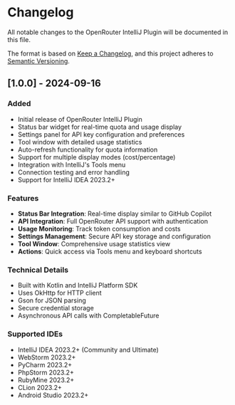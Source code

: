 # Changelog

All notable changes to the OpenRouter IntelliJ Plugin will be documented in this file.

The format is based on [Keep a Changelog](https://keepachangelog.com/en/1.0.0/),
and this project adheres to [Semantic Versioning](https://semver.org/spec/v2.0.0.html).

## [1.0.0] - 2024-09-16

### Added
- Initial release of OpenRouter IntelliJ Plugin
- Status bar widget for real-time quota and usage display
- Settings panel for API key configuration and preferences
- Tool window with detailed usage statistics
- Auto-refresh functionality for quota information
- Support for multiple display modes (cost/percentage)
- Integration with IntelliJ's Tools menu
- Connection testing and error handling
- Support for IntelliJ IDEA 2023.2+

### Features
- **Status Bar Integration**: Real-time display similar to GitHub Copilot
- **API Integration**: Full OpenRouter API support with authentication
- **Usage Monitoring**: Track token consumption and costs
- **Settings Management**: Secure API key storage and configuration
- **Tool Window**: Comprehensive usage statistics view
- **Actions**: Quick access via Tools menu and keyboard shortcuts

### Technical Details
- Built with Kotlin and IntelliJ Platform SDK
- Uses OkHttp for HTTP client
- Gson for JSON parsing
- Secure credential storage
- Asynchronous API calls with CompletableFuture

### Supported IDEs
- IntelliJ IDEA 2023.2+ (Community and Ultimate)
- WebStorm 2023.2+
- PyCharm 2023.2+
- PhpStorm 2023.2+
- RubyMine 2023.2+
- CLion 2023.2+
- Android Studio 2023.2+
